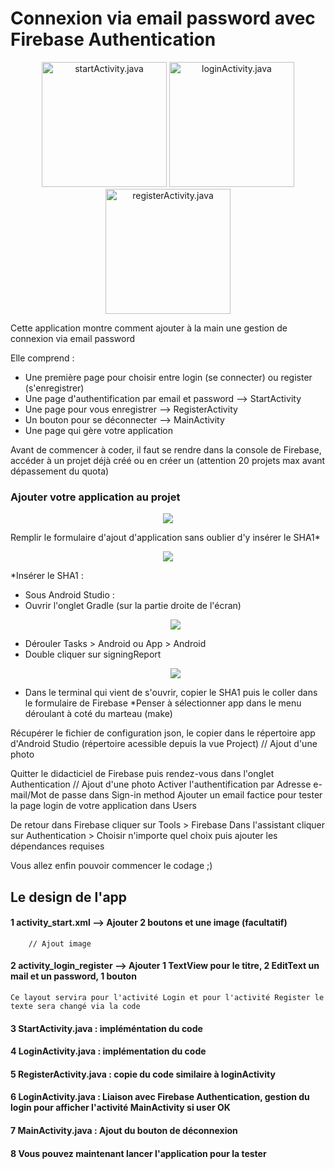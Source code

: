 # Connexion via email password avec Firebase Authentication

<p align="center">
  <img src="https://samuelvialle.com/imgGit/startActivity.png" width="200" title="startActivity.java">
  <img src="https://samuelvialle.com/imgGit/loginActivity.png" width="200" title="loginActivity.java">
  <img src="https://samuelvialle.com/imgGit/registerActivity.png" width="200" title="registerActivity.java">
</p>

Cette application montre comment ajouter à la main une gestion de connexion via email password
     
Elle comprend : 
   - Une première page pour choisir entre login (se connecter) ou register (s'enregistrer)
   - Une page d'authentification par email et password --> StartActivity
   - Une page pour vous enregistrer --> RegisterActivity
   - Un bouton pour se déconnecter --> MainActivity
   - Une page qui gère votre application

Avant de commencer à coder, il faut se rendre dans la console de Firebase, accéder à un projet déjà créé ou en créer un (attention 20 projets max avant dépassement du quota)
     
### Ajouter votre application au projet
<p align="center">
     <img src="https://samuelvialle.com/imgGit/addAppToFB.png">
</p>
Remplir le formulaire d'ajout d'application sans oublier d'y insérer le SHA1*
<p align="center">
     <img src="https://samuelvialle.com/imgGit/addAppToFirebase.png">
</p>

*Insérer le SHA1 :
- Sous Android Studio :
- Ouvrir l'onglet Gradle (sur la partie droite de l'écran)</td>
     <p align="center">
          <img src="https://samuelvialle.com/imgGit/Gradle.png">
     </p>
- Dérouler Tasks > Android ou App > Android 
- Double cliquer sur signingReport
     <p align="center">
          <img src="https://samuelvialle.com/imgGit/Gradle2.png">
     </p>
- Dans le terminal qui vient de s'ouvrir, copier le SHA1 puis le coller dans le formulaire de Firebase
*Penser à sélectionner app dans le menu déroulant à coté du marteau (make) 

Récupérer le fichier de configuration json, le copier dans le répertoire app d'Android Studio (répertoire acessible depuis la vue Project)
 // Ajout d'une photo
        
Quitter le didacticiel de Firebase puis rendez-vous dans l'onglet Authentication
            // Ajout d'une photo
Activer l'authentification par Adresse e-mail/Mot de passe dans Sign-in method
Ajouter un email factice pour tester la page login de votre application dans Users
     
De retour dans Firebase cliquer sur Tools > Firebase
Dans l'assistant cliquer sur Authentication > Choisir n'importe quel choix puis ajouter les dépendances requises          

Vous allez enfin pouvoir commencer le codage ;)
                
## Le design de l'app

#### 1 activity_start.xml --> Ajouter 2 boutons et une image (facultatif)
        // Ajout image 
     
#### 2 activity_login_register --> Ajouter 1 TextView pour le titre, 2 EditText un mail et un password, 1 bouton
    Ce layout servira pour l'activité Login et pour l'activité Register le texte sera changé via la code  

#### 3 StartActivity.java : impléméntation du code

#### 4 LoginActivity.java : implémentation du code

#### 5 RegisterActivity.java : copie du code similaire à loginActivity

#### 6 LoginActivity.java : Liaison avec Firebase Authentication, gestion du login pour afficher l'activité MainActivity si user OK

#### 7 MainActivity.java : Ajout du bouton de déconnexion

#### 8 Vous pouvez maintenant lancer l'application pour la tester
        
        
